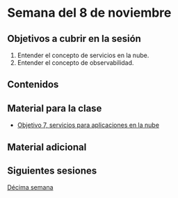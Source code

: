 # Semana del 8 de noviembre


## Objetivos a cubrir en la sesión

1. Entender el concepto de servicios en la nube.
2. Entender el concepto de observabilidad.

## Contenidos

## Material para la clase

* [Objetivo 7, servicios para aplicaciones en la nube](http://jj.github.io/IV/documentos/proyecto/7.Servicios)

## Material adicional


## Siguientes sesiones

[Décima semana](semana-10.md)
